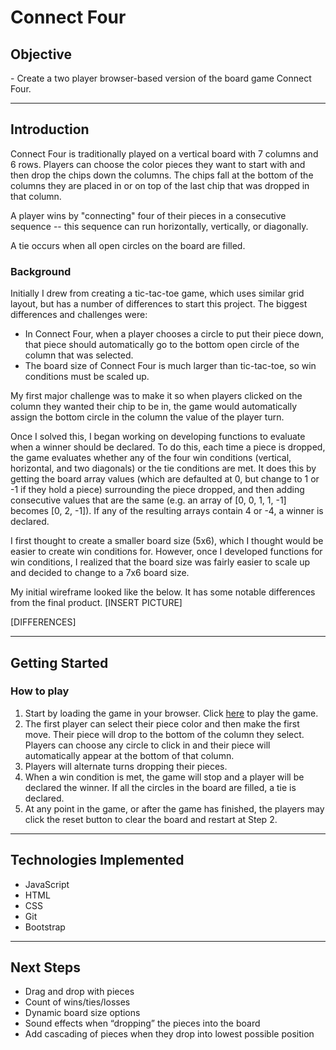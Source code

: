 # Connect Four

<h2>Objective</h2>
- Create a two player browser-based version of the board game Connect Four.

---
<h2>Introduction</h2>

Connect Four is traditionally played on a vertical board with 7 columns and 6 rows. Players can choose the color pieces they want to start with and then drop the chips down the columns. The chips fall at the bottom of the columns they are placed in or on top of the last chip that was dropped in that column.

A player wins by "connecting" four of their pieces in a consecutive sequence -- this sequence can run horizontally, vertically, or diagonally.

A tie occurs when all open circles on the board are filled.

<h3>Background</h3>

Initially I drew from creating a tic-tac-toe game, which uses similar grid layout, but has a number of differences to start this project. The biggest differences and challenges were:

- In Connect Four, when a player chooses a circle to put their piece down, that piece should automatically go to the bottom open circle of the column that was selected.
- The board size of Connect Four is much larger than tic-tac-toe, so win conditions must be scaled up.

My first major challenge was to make it so when players clicked on the column they wanted their chip to be in, the game would automatically assign the bottom circle in the column the value of the player turn.

Once I solved this, I began working on developing functions to evaluate when a winner should be declared. To do this, each time a piece is dropped, the game evaluates whether any of the four win conditions (vertical, horizontal, and two diagonals) or the tie conditions are met. It does this by getting the board array values (which are defaulted at 0, but change to 1 or -1 if they hold a piece) surrounding the piece dropped, and then adding consecutive values that are the same (e.g. an array of [0, 0, 1, 1, -1] becomes [0, 2, -1]). If any of the resulting arrays contain 4 or -4, a winner is declared.

I first thought to create a smaller board size (5x6), which I thought would be easier to create win conditions for. However, once I developed functions for win conditions, I realized that the board size was fairly easier to scale up and decided to change to a 7x6 board size.


My initial wireframe looked like the below. It has some notable differences from the final product.
[INSERT PICTURE]

[DIFFERENCES]

---
<h2>Getting Started</h2>

<h3>How to play</h3>

1. Start by loading the game in your browser. Click <a href="https://mbedard0.github.io/connect-four/">here</a> to play the game.
2. The first player can select their piece color and then make the first move. Their piece will drop to the bottom of the column they select. Players can choose any circle to click in and their piece will automatically appear at the bottom of that column.
3. Players will alternate turns dropping their pieces.
4. When a win condition is met, the game will stop and a player will be declared the winner. If all the circles in the board are filled, a tie is declared.
5. At any point in the game, or after the game has finished, the players may click the reset button to clear the board and restart at Step 2.

---
<h2>Technologies Implemented</h2>

- JavaScript
- HTML
- CSS
- Git
- Bootstrap

---

<h2>Next Steps</h2>

- Drag and drop with pieces
- Count of wins/ties/losses
- Dynamic board size options
- Sound effects when “dropping” the pieces into the board
- Add cascading of pieces when they drop into lowest possible position